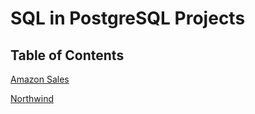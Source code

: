 # SQL in PostgreSQL Projects
## Table of Contents
[Amazon Sales](https://github.com/felixocham/SQL-in-Postgres/tree/main/Amazon%20India%20Sales)

[Northwind](https://github.com/felixocham/SQL-in-Postgres/tree/main/Northwind)
